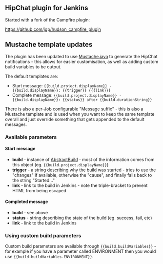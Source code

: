 ## HipChat plugin for Jenkins

Started with a fork of the Campfire plugin:

https://github.com/jgp/hudson_campfire_plugin

## Mustache template updates

The plugin has been updated to use [Mustache.java](https://github.com/spullara/mustache.java) to
generate the HipChat notifications - this allows for easier customisation, as well as adding custom
build variables to be output.

The default templates are:

* Start message: ```{{build.project.displayName}} - {{build.displayName}}: {{trigger}} {{{link}}}```
* Complete message: ```{{build.project.displayName}} - {{build.displayName}}: {{status}} after {{build.durationString}}```

There is also a per-Job configurable "Message suffix" - this is also a Mustache template and is
used when you want to keep the same template overall and just override something that gets appended
to the default messages.

### Available parameters

#### Start message

* **build** - instance of [AbstractBuild](http://javadoc.jenkins-ci.org/hudson/model/AbstractBuild.html) -
   most of the information comes from this object (eg. ```{{build.project.displayName}}```)
* **trigger** - a string describing why the build was started - tries to use the "changes" if available, otherwise
  the "cause", and finally falls back to the string "Started..."
* **link** - link to the build in Jenkins - note the triple-bracket to prevent HTML from being escaped

#### Completed message

* **build** - see above
* **status** - string describing the state of the build (eg. success, fail, etc)
* **link** - link to the build in Jenkins

### Using custom build parameters

Custom build parameters are available through ```{{build.buildVariables}}``` - for example if you have
a parameter called ENVIRONMENT then you would use ```{{build.buildVariables.ENVIRONMENT}}```.
